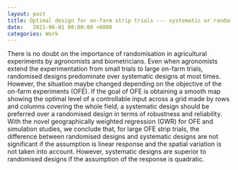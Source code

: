 ```yaml
---
layout: post
title: Optimal design for on-farm strip trials --- systematic or randomised?
date:   2021-06-01 00:00:00 +0800
categories: Work
---
```


There is no doubt on the importance of randomisation in agricultural experiments by agronomists and biometricians. Even when agronomists extend the experimentation from small trials to large on-farm trials, randomised designs predominate over systematic designs at most times. However, the situation maybe changed depending on the objective of the on-farm experiments (OFE). If the goal of OFE is obtaining a smooth map showing the optimal level of a controllable input across a grid made by rows and columns covering the whole field, a systematic design should be preferred over a randomised design in terms of robustness and reliability. With the novel geographically weighted regression (GWR) for OFE and simulation studies, we conclude that, for large OFE strip trials, the difference between randomised designs and systematic designs are not significant if the assumption is linear response and the spatial variation is not taken into account. However, systematic designs are superior to randomised designs if the assumption of the response is quadratic. 

